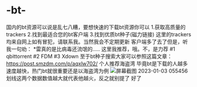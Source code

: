 # -bt-
国内的bt资源可以说是乱七八糟，要想快速的下载bt资源你可以
1.获取高质量的trackers
2.找到最适合您的bt客户端
3.找到优质bt种子(磁力链接)
这里的trackers均来自网上如有冒犯，请联系我。当然我会不定期更新
客户端多了去了但是，听我一句劝：
*雷真的是比病毒还流氓的.....
这里我推荐，哦。不，是力荐
#1 qbittorrent
#2 FDM
#3 Xdown
至于bt种子搜索大家可以参照这篇文章：https://post.smzdm.com/p/aqxlw702/
个人推荐海盗湾
毕竟bt是下载的人越多速度越快，热门bt就很重要还是以海盗湾为例
![屏幕截图 2023-01-03 055456](https://user-images.githubusercontent.com/121830230/210280441-02ab0906-6d85-4de9-84a8-bf3e340ce094.png)
划线这两个数据数值越大就代表他越火，反之就别提了
好了
